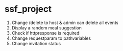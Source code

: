 # ssf_project
1. Change /delete to host & admin can delete all events
2. Display a random meal suggestion
3. Check if httpresponse is required
4. Change requestparam to pathvariables
5. Change invitation status